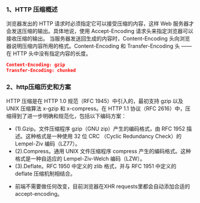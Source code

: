 ### 1、HTTP 压缩概述

浏览器发出的 HTTP 请求时必须指定它可以接受压缩的内容，这样 Web 服务器才会发送压缩的输出。具体地说，使用 Accept-Encoding 请求头来指定浏览器可以接收压缩的输出。
当服务器发送回生成的内容时，Content-Encoding 头向浏览器说明压缩内容所用的格式。Content-Encoding 和 Transfer-Encoding 头 —— 在 HTTP 头中没有指定内容的长度。
```json
Content-Encoding: gzip
Transfer-Encoding: chunked
```

### 2、http压缩历史和方案

HTTP 压缩是在 HTTP 1.0 规范（RFC 1945）中引入的，最初支持 gzip 以及 UNIX 压缩算法 x-gzip 和 x-compress。在 HTTP 1.1 协议（RFC 2616）中，压缩得到了进一步明确和规范化，包括以下编码方案：
  - (1).Gzip。文件压缩程序 gzip（GNU zip）产生的编码格式，由 RFC 1952 描述。这种格式是一种使用 32 位 CRC
    （Cyclic Redundancy Check）的 Lempel-Ziv 编码（LZ77）。
  - (2).Compress。通用 UNIX 文件压缩程序 compress 产生的编码格式。这种格式是一种自适应的 Lempel-Ziv-Welch 编码（LZW）。
  - (3).Deflate。RFC 1950 中定义的 zlib 格式，并与 RFC 1951 中定义的 deflate 压缩机制相结合。

* 前端不需要做任何改变，目前浏览器在XHR requests里都会自动添加合适的accept-encoding。
